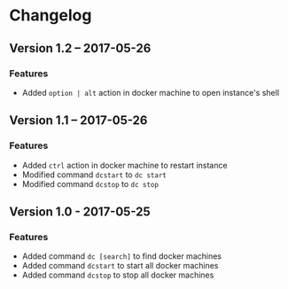 Changelog
=========

Version 1.2 – 2017-05-26
------------------------

### Features

* Added `option | alt` action in docker machine to open instance's shell

Version 1.1 – 2017-05-26
------------------------

### Features

* Added `ctrl` action in docker machine to restart instance
* Modified command `dcstart` to `dc start`
* Modified command `dcstop` to `dc stop`

Version 1.0 - 2017-05-25
------------------------

### Features

* Added command `dc [search]` to find docker machines
* Added command `dcstart` to start all docker machines
* Added command `dcstop` to stop all docker machines